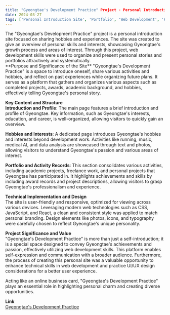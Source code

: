 ```yaml
---
title: "Gyeongtae's Development Practice" Project - Personal Introduction Site
date: 2024-03-27
tags: ['Personal Introduction Site', 'Portfolio', 'Web Development', 'React', 'Personal Branding', 'Website Creation']
---
```


<div class="justify-text">
The "Gyeongtae's Development Practice" project is a personal introduction site focused on sharing hobbies and experiences. The site was created to give an overview of personal skills and interests, showcasing Gyeongtae's growth process and areas of interest. Through this project, web development skills were used to organize and present personal stories and portfolios attractively and systematically.

<!--more-->
<br>
**Purpose and Significance of the Site**  
"Gyeongtae's Development Practice" is a space to introduce oneself, share various activities and hobbies, and reflect on past experiences while organizing future plans. It serves as a platform that gathers and organizes various aspects such as completed projects, awards, academic background, and hobbies, effectively telling Gyeongtae's personal story.

**Key Content and Structure**  
**Introduction and Profile**: The main page features a brief introduction and profile of Gyeongtae. Key information, such as Gyeongtae's interests, education, and career, is well-organized, allowing visitors to quickly gain an overview.

**Hobbies and Interests**: A dedicated page introduces Gyeongtae's hobbies and interests beyond development work. Activities like running, music, medical AI, and data analysis are showcased through text and photos, allowing visitors to understand Gyeongtae's passion and various areas of interest.

**Portfolio and Activity Records**: This section consolidates various activities, including academic projects, freelance work, and personal projects that Gyeongtae has participated in. It highlights achievements and skills by including award records and project descriptions, allowing visitors to grasp Gyeongtae's professionalism and experience.

**Technical Implementation and Design**  
The site is user-friendly and responsive, optimized for viewing across various devices. Leveraging modern web technologies such as CSS, JavaScript, and React, a clean and consistent style was applied to match personal branding. Design elements like photos, icons, and typography were carefully chosen to reflect Gyeongtae's unique personality.

**Project Significance and Value**  
"Gyeongtae's Development Practice" is more than just a self-introduction; it is a special space designed to convey Gyeongtae's achievements and passion, effectively utilizing web development skills. This platform enables self-expression and communication with a broader audience. Furthermore, the process of creating this personal site was a valuable opportunity to enhance technical skills in web development and practice UI/UX design considerations for a better user experience.

Acting like an online business card, "Gyeongtae's Development Practice" plays an essential role in highlighting personal charm and creating diverse opportunities.

**Link**  
[Gyeongtae's Development Practice](https://gyeongtaekang.netlify.app/)

</div>
